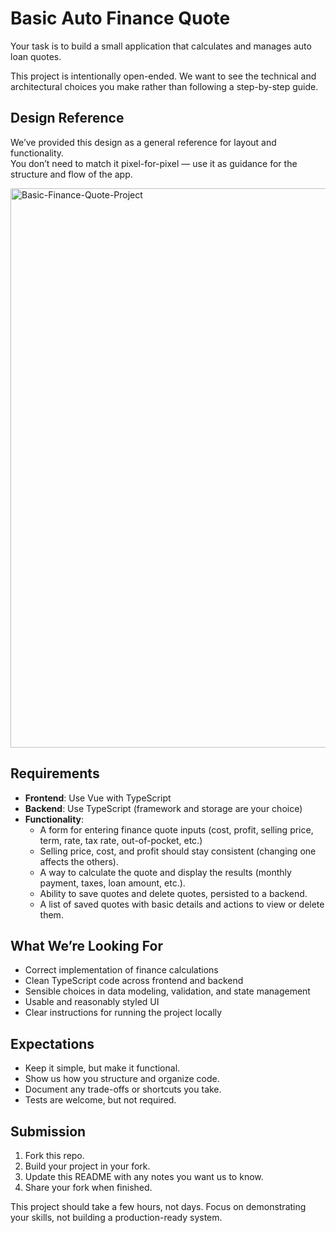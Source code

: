# Basic Auto Finance Quote

Your task is to build a small application that calculates and manages auto loan quotes.  

This project is intentionally open-ended. We want to see the technical and architectural choices you make rather than following a step-by-step guide.

## Design Reference

We’ve provided this design as a general reference for layout and functionality.  
You don’t need to match it pixel-for-pixel — use it as guidance for the structure and flow of the app.


<img width="1140" height="895" alt="Basic-Finance-Quote-Project" src="https://github.com/user-attachments/assets/0e2587dc-ed83-4d2a-b5b7-bec9ccd463db" />

## Requirements

- **Frontend**: Use Vue with TypeScript  
- **Backend**: Use TypeScript (framework and storage are your choice)  
- **Functionality**:
  - A form for entering finance quote inputs (cost, profit, selling price, term, rate, tax rate, out-of-pocket, etc.)  
  - Selling price, cost, and profit should stay consistent (changing one affects the others).  
  - A way to calculate the quote and display the results (monthly payment, taxes, loan amount, etc.).  
  - Ability to save quotes and delete quotes, persisted to a backend.  
  - A list of saved quotes with basic details and actions to view or delete them.  

## What We’re Looking For

- Correct implementation of finance calculations  
- Clean TypeScript code across frontend and backend  
- Sensible choices in data modeling, validation, and state management  
- Usable and reasonably styled UI  
- Clear instructions for running the project locally  

## Expectations

- Keep it simple, but make it functional.  
- Show us how you structure and organize code.  
- Document any trade-offs or shortcuts you take.  
- Tests are welcome, but not required.  

## Submission

1. Fork this repo.  
2. Build your project in your fork.  
3. Update this README with any notes you want us to know.  
4. Share your fork when finished.  

This project should take a few hours, not days. Focus on demonstrating your skills, not building a production-ready system.  
